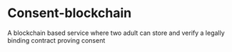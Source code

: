 # Consent-blockchain
A blockchain based service where two adult can store and verify a legally binding contract proving consent
